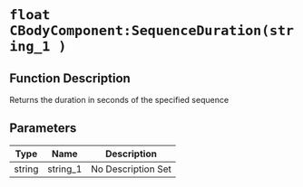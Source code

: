 # `float CBodyComponent:SequenceDuration(string_1 )`
## Function Description
Returns the duration in seconds of the specified sequence
## Parameters
Type|Name|Description
--|--|--
string|string_1|No Description Set
